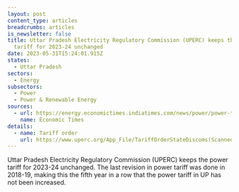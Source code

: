 ```yaml
---
layout: post
content_type: articles
breadcrumbs: articles
is_newsletter: false
title: Uttar Pradesh Electricity Regulatory Commission (UPERC) keeps the power
  tariff for 2023-24 unchanged
date: 2023-05-31T15:24:01.915Z
states:
  - Uttar Pradesh
sectors:
  - Energy
subsectors:
  - Power
  - Power & Renewable Energy
sources:
  - url: https://energy.economictimes.indiatimes.com/news/power/power-tariff-remains-unchanged-in-up-for-2023-24/100502901
    name: Economic Times
details:
  - name: Tariff order
    url: https://www.uperc.org/App_File/TariffOrderStateDiscoms(Scanned)-pdf525202322729AM.pdf
---
```

Uttar Pradesh Electricity Regulatory Commission (UPERC) keeps the power tariff for 2023-24 unchanged. The last revision in power tariff was done in 2018-19, making this the fifth year in a row that the power tariff in UP has not been increased.
